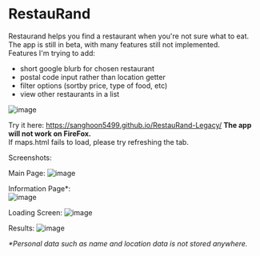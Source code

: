 # RestauRand  

Restaurand helps you find a restaurant when you're not sure what to eat.  
The app is still in beta, with many features still not implemented.   
Features I'm trying to add:
- short google blurb for chosen restaurant
- postal code input rather than location getter
- filter options (sortby price, type of food, etc)
- view other restaurants in a list
  

![image](https://user-images.githubusercontent.com/17420160/127677092-a1b27f29-26ec-45f7-9f70-b597f82b7e37.png)  
  


Try it here: https://sanghoon5499.github.io/RestauRand-Legacy/
**The app will not work on FireFox.**  
If maps.html fails to load, please try refreshing the tab.


Screenshots:  

Main Page:
![image](https://user-images.githubusercontent.com/17420160/127677198-71f54d3d-bbd1-43f0-924a-c476fd01b0a8.png)   

Information Page*:  
![image](https://user-images.githubusercontent.com/17420160/127677233-3c939579-dd1a-4e3d-8b0e-6d2a6a508439.png)  

Loading Screen:
![image](https://user-images.githubusercontent.com/17420160/127676110-f0483fec-c5f2-4521-92d1-ef7c32ac8cbb.png)  

Results:
![image](https://user-images.githubusercontent.com/17420160/127676205-3848ca66-2d99-4725-b259-4accb256c665.png)  




_*Personal data such as name and location data is not stored anywhere._
